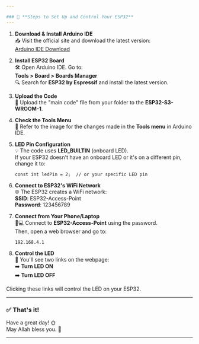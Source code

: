 ```yaml
---

### 🚀 **Steps to Set Up and Control Your ESP32**
---
```

1. **Download & Install Arduino IDE**  
   📥 Visit the official site and download the latest version:  
   [Arduino IDE Download](https://www.arduino.cc/en/software)  

2. **Install ESP32 Board**  
   🛠️ Open Arduino IDE. Go to:  
   **Tools > Board > Boards Manager**  
   🔍 Search for **ESP32 by Espressif** and install the latest version.

3. **Upload the Code**  
   📂 Upload the "main code" file from your folder to the **ESP32-S3-WROOM-1**.

4. **Check the Tools Menu**  
   🔧 Refer to the image for the changes made in the **Tools menu** in Arduino IDE.

5. **LED Pin Configuration**  
   💡 The code uses **LED_BUILTIN** (onboard LED).  
   If your ESP32 doesn't have an onboard LED or it's on a different pin, change it to:
   
   ```
   const int ledPin = 2;  // or your specific LED pin
   ```

7. **Connect to ESP32's WiFi Network**  
   🌐 The ESP32 creates a WiFi network:  
   **SSID**: ESP32-Access-Point  
   **Password**: 123456789

8. **Connect from Your Phone/Laptop**  
   📱💻 Connect to **ESP32-Access-Point** using the password.  
   Then, open a web browser and go to:
   
   `192.168.4.1`

10. **Control the LED**  
   🌟 You'll see two links on the webpage:  
   ➡️ **Turn LED ON**  
   ➡️ **Turn LED OFF**

   Clicking these links will control the LED on your ESP32.

---

### ✅ **That's it!**  
Have a great day! 🌞  
May Allah bless you. 🙏

--- 
